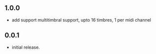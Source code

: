 ## 1.0.0
* add support multitimbral support, upto 16 timbres, 1 per midi channel

## 0.0.1

* initial release.
